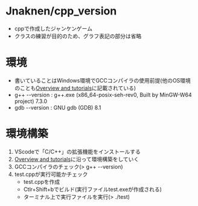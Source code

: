 # Jnaknen/cpp_version

- cppで作成したジャンケンゲーム
- クラスの練習が目的のため、グラフ表記の部分は省略

# 環境

- 書いていることはWindows環境でGCCコンパイラの使用前提(他のOS環境のことも[Overview and tutorials](https://code.visualstudio.com/docs/languages/cpp)に記載されている)
- g++ --version : g++.exe (x86_64-posix-seh-rev0, Built by MinGW-W64 project) 7.3.0
- gdb --version : GNU gdb (GDB) 8.1

# 環境構築

1. VScodeで「C/C++」の拡張機能をインストールする
2. [Overview and tutorials](https://code.visualstudio.com/docs/languages/cpp)に沿って環境構築をしていく
3. GCCコンパイラのチェック(> g++ --version)
4. test.cppが実行可能かチェック
    - test.cppを作成
    - Ctlr+Shift+bでビルド(実行ファイルtest.exeが作成される)
    - ターミナル上で実行ファイルを実行(> ./test)
